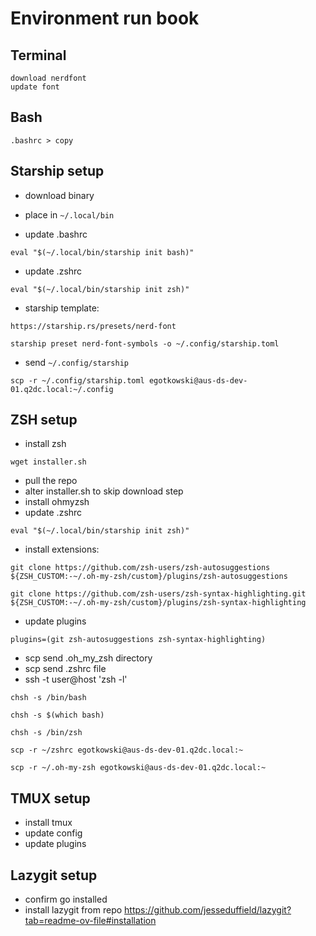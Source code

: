 # Environment run book

## Terminal
    download nerdfont
    update font

## Bash
    .bashrc > copy
    
## Starship setup
* download binary

* place in `~/.local/bin`
* update .bashrc

`eval "$(~/.local/bin/starship init bash)"`

* update .zshrc

`eval "$(~/.local/bin/starship init zsh)"`

* starship template:

`https://starship.rs/presets/nerd-font`

`starship preset nerd-font-symbols -o ~/.config/starship.toml`

* send `~/.config/starship`

`scp -r ~/.config/starship.toml egotkowski@aus-ds-dev-01.q2dc.local:~/.config`

## ZSH setup
* install zsh

`wget installer.sh`
* pull the repo
* alter installer.sh to skip download step
* install ohmyzsh
* update .zshrc 

`eval "$(~/.local/bin/starship init zsh)"`

* install extensions:

`git clone https://github.com/zsh-users/zsh-autosuggestions ${ZSH_CUSTOM:-~/.oh-my-zsh/custom}/plugins/zsh-autosuggestions`

`git clone https://github.com/zsh-users/zsh-syntax-highlighting.git ${ZSH_CUSTOM:-~/.oh-my-zsh/custom}/plugins/zsh-syntax-highlighting`
 * update plugins

`plugins=(git zsh-autosuggestions zsh-syntax-highlighting)`
* scp send .oh_my_zsh directory
* scp send .zshrc file
* ssh -t user@host 'zsh -l'
    
`chsh -s /bin/bash`

`chsh -s $(which bash)`

`chsh -s /bin/zsh`

`scp -r ~/zshrc egotkowski@aus-ds-dev-01.q2dc.local:~`

`scp -r ~/.oh-my-zsh egotkowski@aus-ds-dev-01.q2dc.local:~`

## TMUX setup
* install tmux
* update config
* update plugins

## Lazygit setup
* confirm go installed
* install lazygit from repo https://github.com/jesseduffield/lazygit?tab=readme-ov-file#installation
